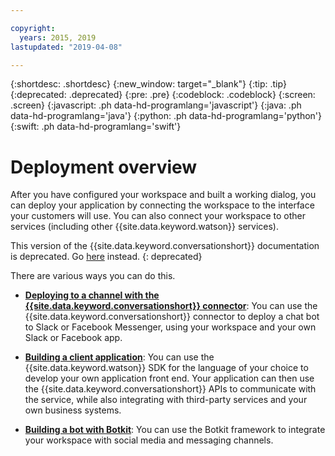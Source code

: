 ```yaml
---

copyright:
  years: 2015, 2019
lastupdated: "2019-04-08"

---
```


{:shortdesc: .shortdesc}
{:new_window: target="_blank"}
{:tip: .tip}
{:deprecated: .deprecated}
{:pre: .pre}
{:codeblock: .codeblock}
{:screen: .screen}
{:javascript: .ph data-hd-programlang='javascript'}
{:java: .ph data-hd-programlang='java'}
{:python: .ph data-hd-programlang='python'}
{:swift: .ph data-hd-programlang='swift'}

# Deployment overview

After you have configured your workspace and built a working dialog, you can deploy your application by connecting the workspace to the interface your customers will use. You can also connect your workspace to other services (including other {{site.data.keyword.watson}} services).

This version of the {{site.data.keyword.conversationshort}} documentation is deprecated. Go [here](https://cloud.ibm.com/docs/services/assistant?topic=assistant-deploy-integration-add) instead.
{: deprecated}

There are various ways you can do this.

- [**Deploying to a channel with the {{site.data.keyword.conversationshort}} connector**](conversation-connector.html): You can use the {{site.data.keyword.conversationshort}} connector to deploy a chat bot to Slack or Facebook Messenger, using your workspace and your own Slack or Facebook app.

- [**Building a client application**](develop-app.html): You can use the {{site.data.keyword.watson}} SDK for the language of your choice to develop your own application front end. Your application can then use the {{site.data.keyword.conversationshort}} APIs to communicate with the service, while also integrating with third-party services and your own business systems.

- [**Building a bot with Botkit**](integrations.html): You can use the Botkit framework to integrate your workspace with social media and messaging channels.